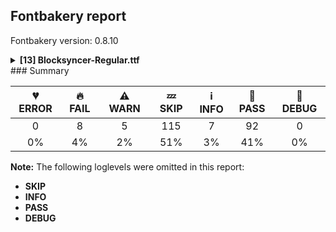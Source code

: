 ## Fontbakery report

Fontbakery version: 0.8.10

<details><summary><b>[13] Blocksyncer-Regular.ttf</b></summary><div><details><summary>🔥 <b>FAIL:</b> Check Google Fonts glyph coverage. (<a href="https://font-bakery.readthedocs.io/en/stable/fontbakery/profiles/googlefonts.html#com.google.fonts/check/glyph_coverage">com.google.fonts/check/glyph_coverage</a>)</summary><div>


* 🔥 **FAIL** Missing required codepoints:

	- 0x0308 (COMBINING DIAERESIS)


	- 0x0300 (COMBINING GRAVE ACCENT)


	- 0x0301 (COMBINING ACUTE ACCENT)


	- 0x030B (COMBINING DOUBLE ACUTE ACCENT)


	- 0x0304 (COMBINING MACRON)


	- 0x02D9 (DOT ABOVE)


	- 0x01CD (LATIN CAPITAL LETTER A WITH CARON)


	- 0x010C (LATIN CAPITAL LETTER C WITH CARON)


	- 0x010E (LATIN CAPITAL LETTER D WITH CARON)


	- 0x0110 (LATIN CAPITAL LETTER D WITH STROKE)


	- 0x011A (LATIN CAPITAL LETTER E WITH CARON)


	- 0x0122 (LATIN CAPITAL LETTER G WITH CEDILLA)


	- 0x0126 (LATIN CAPITAL LETTER H WITH STROKE)


	- 0x0132 (LATIN CAPITAL LIGATURE IJ)


	- 0x0130 (LATIN CAPITAL LETTER I WITH DOT ABOVE)


	- 0x012A (LATIN CAPITAL LETTER I WITH MACRON)


	- 0x012E (LATIN CAPITAL LETTER I WITH OGONEK)


	- 0x0136 (LATIN CAPITAL LETTER K WITH CEDILLA)


	- 0x0139 (LATIN CAPITAL LETTER L WITH ACUTE)


	- 0x013D (LATIN CAPITAL LETTER L WITH CARON)


	- 0x013B (LATIN CAPITAL LETTER L WITH CEDILLA)


	- 0x0141 (LATIN CAPITAL LETTER L WITH STROKE)


	- 0x0147 (LATIN CAPITAL LETTER N WITH CARON)


	- 0x0145 (LATIN CAPITAL LETTER N WITH CEDILLA)


	- 0x014A (LATIN CAPITAL LETTER ENG)


	- 0x0150 (LATIN CAPITAL LETTER O WITH DOUBLE ACUTE)


	- 0x014C (LATIN CAPITAL LETTER O WITH MACRON)


	- 0x00D8 (LATIN CAPITAL LETTER O WITH STROKE)


	- 0x0154 (LATIN CAPITAL LETTER R WITH ACUTE)


	- 0x0158 (LATIN CAPITAL LETTER R WITH CARON)


	- 0x0156 (LATIN CAPITAL LETTER R WITH CEDILLA)


	- 0x015A (LATIN CAPITAL LETTER S WITH ACUTE)


	- 0x0160 (LATIN CAPITAL LETTER S WITH CARON)


	- 0x015E (LATIN CAPITAL LETTER S WITH CEDILLA)


	- 0x0218 (LATIN CAPITAL LETTER S WITH COMMA BELOW)


	- 0x1E9E (LATIN CAPITAL LETTER SHARP S)


	- 0x0164 (LATIN CAPITAL LETTER T WITH CARON)


	- 0x021A (LATIN CAPITAL LETTER T WITH COMMA BELOW)


	- 0x016C (LATIN CAPITAL LETTER U WITH BREVE)


	- 0x0170 (LATIN CAPITAL LETTER U WITH DOUBLE ACUTE)


	- 0x016A (LATIN CAPITAL LETTER U WITH MACRON)


	- 0x0172 (LATIN CAPITAL LETTER U WITH OGONEK)


	- 0x016E (LATIN CAPITAL LETTER U WITH RING ABOVE)


	- 0x1E82 (LATIN CAPITAL LETTER W WITH ACUTE)


	- 0x0174 (LATIN CAPITAL LETTER W WITH CIRCUMFLEX)


	- 0x1E84 (LATIN CAPITAL LETTER W WITH DIAERESIS)


	- 0x1E80 (LATIN CAPITAL LETTER W WITH GRAVE)


	- 0x0176 (LATIN CAPITAL LETTER Y WITH CIRCUMFLEX)


	- 0x0178 (LATIN CAPITAL LETTER Y WITH DIAERESIS)


	- 0x1EF2 (LATIN CAPITAL LETTER Y WITH GRAVE)


	- 0x0179 (LATIN CAPITAL LETTER Z WITH ACUTE)


	- 0x017D (LATIN CAPITAL LETTER Z WITH CARON)


	- 0x017B (LATIN CAPITAL LETTER Z WITH DOT ABOVE)


	- 0x01CE (LATIN SMALL LETTER A WITH CARON)


	- 0x010D (LATIN SMALL LETTER C WITH CARON)


	- 0x010F (LATIN SMALL LETTER D WITH CARON)


	- 0x0111 (LATIN SMALL LETTER D WITH STROKE)


	- 0x011B (LATIN SMALL LETTER E WITH CARON)


	- 0x0123 (LATIN SMALL LETTER G WITH CEDILLA)


	- 0x0127 (LATIN SMALL LETTER H WITH STROKE)


	- 0x0133 (LATIN SMALL LIGATURE IJ)


	- 0x012B (LATIN SMALL LETTER I WITH MACRON)


	- 0x012F (LATIN SMALL LETTER I WITH OGONEK)


	- 0x0237 (LATIN SMALL LETTER DOTLESS J)


	- 0x0137 (LATIN SMALL LETTER K WITH CEDILLA)


	- 0x013A (LATIN SMALL LETTER L WITH ACUTE)


	- 0x013E (LATIN SMALL LETTER L WITH CARON)


	- 0x013C (LATIN SMALL LETTER L WITH CEDILLA)


	- 0x0142 (LATIN SMALL LETTER L WITH STROKE)


	- 0x0148 (LATIN SMALL LETTER N WITH CARON)


	- 0x0146 (LATIN SMALL LETTER N WITH CEDILLA)


	- 0x014B (LATIN SMALL LETTER ENG)


	- 0x0151 (LATIN SMALL LETTER O WITH DOUBLE ACUTE)


	- 0x014D (LATIN SMALL LETTER O WITH MACRON)


	- 0x00F8 (LATIN SMALL LETTER O WITH STROKE)


	- 0x00FE (LATIN SMALL LETTER THORN)


	- 0x0155 (LATIN SMALL LETTER R WITH ACUTE)


	- 0x0159 (LATIN SMALL LETTER R WITH CARON)


	- 0x0157 (LATIN SMALL LETTER R WITH CEDILLA)


	- 0x015B (LATIN SMALL LETTER S WITH ACUTE)


	- 0x0161 (LATIN SMALL LETTER S WITH CARON)


	- 0x015F (LATIN SMALL LETTER S WITH CEDILLA)


	- 0x0219 (LATIN SMALL LETTER S WITH COMMA BELOW)


	- 0x0165 (LATIN SMALL LETTER T WITH CARON)


	- 0x021B (LATIN SMALL LETTER T WITH COMMA BELOW)


	- 0x016D (LATIN SMALL LETTER U WITH BREVE)


	- 0x0171 (LATIN SMALL LETTER U WITH DOUBLE ACUTE)


	- 0x016B (LATIN SMALL LETTER U WITH MACRON)


	- 0x0173 (LATIN SMALL LETTER U WITH OGONEK)


	- 0x016F (LATIN SMALL LETTER U WITH RING ABOVE)


	- 0x1E83 (LATIN SMALL LETTER W WITH ACUTE)


	- 0x0175 (LATIN SMALL LETTER W WITH CIRCUMFLEX)


	- 0x1E85 (LATIN SMALL LETTER W WITH DIAERESIS)


	- 0x1E81 (LATIN SMALL LETTER W WITH GRAVE)


	- 0x0177 (LATIN SMALL LETTER Y WITH CIRCUMFLEX)


	- 0x1EF3 (LATIN SMALL LETTER Y WITH GRAVE)


	- 0x017A (LATIN SMALL LETTER Z WITH ACUTE)


	- 0x017E (LATIN SMALL LETTER Z WITH CARON)


	- 0x017C (LATIN SMALL LETTER Z WITH DOT ABOVE)


	- 0x00AA (FEMININE ORDINAL INDICATOR)


	- 0x00BA (MASCULINE ORDINAL INDICATOR)


	- 0x00A7 (SECTION SIGN)


	- 0x00A9 (COPYRIGHT SIGN)


	- 0x00AE (REGISTERED SIGN)


	- 0x2122 (TRADE MARK SIGN)


	- 0x00A2 (CENT SIGN)


	- 0x20AC (EURO SIGN)


	- 0x00A3 (POUND SIGN)


	- 0x00A5 (YEN SIGN)


	- 0x0307 (COMBINING DOT ABOVE)


	- 0x0302 (COMBINING CIRCUMFLEX ACCENT)


	- 0x030C (COMBINING CARON)


	- 0x0306 (COMBINING BREVE)


	- 0x030A (COMBINING RING ABOVE)


	- 0x0303 (COMBINING TILDE)


	- 0x0312 (COMBINING TURNED COMMA ABOVE)


	- 0x0326 (COMBINING COMMA BELOW)


	- 0x0327 (COMBINING CEDILLA)


	- 0x0328 (COMBINING OGONEK)


	- 0x02DD (DOUBLE ACUTE ACCENT)


	- 0x02C7 (CARON)


	- 0x02D8 (BREVE)


	- 0x00B8 (CEDILLA)
 

	- And 0x02DB (OGONEK)
 [code: missing-codepoints]
</div></details><details><summary>🔥 <b>FAIL:</b> Check copyright namerecords match license file. (<a href="https://font-bakery.readthedocs.io/en/stable/fontbakery/profiles/googlefonts.html#com.google.fonts/check/name/license">com.google.fonts/check/name/license</a>)</summary><div>


* 🔥 **FAIL** Font lacks NameID 13 (LICENSE DESCRIPTION). A proper licensing entry must be set. [code: missing]
</div></details><details><summary>🔥 <b>FAIL:</b> Version format is correct in 'name' table? (<a href="https://font-bakery.readthedocs.io/en/stable/fontbakery/profiles/googlefonts.html#com.google.fonts/check/name/version_format">com.google.fonts/check/name/version_format</a>)</summary><div>


* 🔥 **FAIL** The NameID.VERSION_STRING (nameID=5) value must follow the pattern "Version X.Y" with X.Y greater than or equal to 1.000. Current version string is: "Version 0.100; ttfautohint (v1.8.4.7-5d5b)" [code: bad-version-strings]
</div></details><details><summary>🔥 <b>FAIL:</b> Check font names are correct (<a href="https://font-bakery.readthedocs.io/en/stable/fontbakery/profiles/googlefonts.html#com.google.fonts/check/font_names">com.google.fonts/check/font_names</a>)</summary><div>


* 🔥 **FAIL** Font names are incorrect:

| nameID | current | expected |
| :--- | :--- | :--- |
| Family Name | Blocksyncer | Blocksyncer |
| Subfamily Name | Regular | Regular |
| Full Name | Blocksyncer Regular | Blocksyncer Regular |
| Poscript Name | PrintShoppe-Regular | Blocksyncer-Regular | [code: bad-names]
</div></details><details><summary>🔥 <b>FAIL:</b> Check font follows the Google Fonts vertical metric schema (<a href="https://font-bakery.readthedocs.io/en/stable/fontbakery/profiles/googlefonts.html#com.google.fonts/check/vertical_metrics">com.google.fonts/check/vertical_metrics</a>)</summary><div>


* 🔥 **FAIL** OS/2.sTypoLineGap is "235" it should be 0 [code: bad-OS/2.sTypoLineGap]
</div></details><details><summary>🔥 <b>FAIL:</b> Checking OS/2 Metrics match hhea Metrics. (<a href="https://font-bakery.readthedocs.io/en/stable/fontbakery/profiles/universal.html#com.google.fonts/check/os2_metrics_match_hhea">com.google.fonts/check/os2_metrics_match_hhea</a>)</summary><div>


* 🔥 **FAIL** OS/2 sTypoAscender (740) and hhea ascent (975) must be equal. [code: ascender]
</div></details><details><summary>🔥 <b>FAIL:</b> Space and non-breaking space have the same width? (<a href="https://font-bakery.readthedocs.io/en/stable/fontbakery/profiles/universal.html#com.google.fonts/check/whitespace_widths">com.google.fonts/check/whitespace_widths</a>)</summary><div>


* 🔥 **FAIL** Space and non-breaking space have differing width: The space glyph named space is 120 font units wide, non-breaking space named (uni00A0) is 600 font units wide, and both should be positive and the same. GlyphsApp has "Sidebearing arithmetic" (https://glyphsapp.com/tutorials/spacing) which allows you to set the non-breaking space width to always equal the space width. [code: different-widths]
</div></details><details><summary>🔥 <b>FAIL:</b> Check glyphs do not have duplicate components which have the same x,y coordinates. (<a href="https://font-bakery.readthedocs.io/en/stable/fontbakery/profiles/glyf.html#com.google.fonts/check/glyf_non_transformed_duplicate_components">com.google.fonts/check/glyf_non_transformed_duplicate_components</a>)</summary><div>


* 🔥 **FAIL** The following glyphs have duplicate components which have the same x,y coordinates:
	* {'glyph': 'ellipsis', 'component': 'period', 'x': 0, 'y': 0} and {'glyph': 'ellipsis', 'component': 'period', 'x': 0, 'y': 0} [code: found-duplicates]
</div></details><details><summary>⚠ <b>WARN:</b> Ensure fonts have ScriptLangTags declared on the 'meta' table. (<a href="https://font-bakery.readthedocs.io/en/stable/fontbakery/profiles/googlefonts.html#com.google.fonts/check/meta/script_lang_tags">com.google.fonts/check/meta/script_lang_tags</a>)</summary><div>


* ⚠ **WARN** This font file does not have a 'meta' table. [code: lacks-meta-table]
</div></details><details><summary>⚠ <b>WARN:</b> Check if each glyph has the recommended amount of contours. (<a href="https://font-bakery.readthedocs.io/en/stable/fontbakery/profiles/universal.html#com.google.fonts/check/contour_count">com.google.fonts/check/contour_count</a>)</summary><div>


* ⚠ **WARN** This check inspects the glyph outlines and detects the total number of contours in each of them. The expected values are infered from the typical ammounts of contours observed in a large collection of reference font families. The divergences listed below may simply indicate a significantly different design on some of your glyphs. On the other hand, some of these may flag actual bugs in the font such as glyphs mapped to an incorrect codepoint. Please consider reviewing the design and codepoint assignment of these to make sure they are correct.

The following glyphs do not have the recommended number of contours:

	- Glyph name: quotedbl	Contours detected: 0	Expected: 2

	- Glyph name: numbersign	Contours detected: 0	Expected: 2

	- Glyph name: dollar	Contours detected: 0	Expected: 1, 3 or 5

	- Glyph name: percent	Contours detected: 0	Expected: 5

	- Glyph name: ampersand	Contours detected: 0	Expected: 1, 2 or 3

	- Glyph name: quotesingle	Contours detected: 0	Expected: 1

	- Glyph name: parenleft	Contours detected: 0	Expected: 1

	- Glyph name: parenright	Contours detected: 0	Expected: 1

	- Glyph name: asterisk	Contours detected: 0	Expected: 1 or 4

	- Glyph name: plus	Contours detected: 0	Expected: 1

	- Glyph name: slash	Contours detected: 0	Expected: 1

	- Glyph name: less	Contours detected: 0	Expected: 1

	- Glyph name: equal	Contours detected: 0	Expected: 2

	- Glyph name: question	Contours detected: 0	Expected: 2

	- Glyph name: at	Contours detected: 0	Expected: 2

	- Glyph name: bracketleft	Contours detected: 0	Expected: 1

	- Glyph name: backslash	Contours detected: 0	Expected: 1

	- Glyph name: bracketright	Contours detected: 0	Expected: 1

	- Glyph name: asciicircum	Contours detected: 0	Expected: 1

	- Glyph name: underscore	Contours detected: 0	Expected: 1

	- Glyph name: b	Contours detected: 3	Expected: 2

	- Glyph name: e	Contours detected: 1	Expected: 2

	- Glyph name: g	Contours detected: 1	Expected: 2 or 3

	- Glyph name: i	Contours detected: 1	Expected: 2

	- Glyph name: j	Contours detected: 1	Expected: 2

	- Glyph name: r	Contours detected: 2	Expected: 1

	- Glyph name: braceleft	Contours detected: 0	Expected: 1

	- Glyph name: bar	Contours detected: 0	Expected: 1

	- Glyph name: braceright	Contours detected: 0	Expected: 1

	- Glyph name: asciitilde	Contours detected: 0	Expected: 1

	- Glyph name: exclamdown	Contours detected: 0	Expected: 2

	- Glyph name: brokenbar	Contours detected: 0	Expected: 2

	- Glyph name: guillemotleft	Contours detected: 0	Expected: 2

	- Glyph name: macron	Contours detected: 0	Expected: 1

	- Glyph name: degree	Contours detected: 0	Expected: 2

	- Glyph name: paragraph	Contours detected: 0	Expected: 1, 2 or 3

	- Glyph name: periodcentered	Contours detected: 0	Expected: 1

	- Glyph name: guillemotright	Contours detected: 0	Expected: 2

	- Glyph name: onequarter	Contours detected: 0	Expected: 3 or 4

	- Glyph name: onehalf	Contours detected: 0	Expected: 3

	- Glyph name: threequarters	Contours detected: 0	Expected: 3 or 4

	- Glyph name: questiondown	Contours detected: 0	Expected: 2

	- Glyph name: AE	Contours detected: 0	Expected: 2

	- Glyph name: Ccedilla	Contours detected: 0	Expected: 1 or 2

	- Glyph name: Eth	Contours detected: 0	Expected: 2

	- Glyph name: multiply	Contours detected: 0	Expected: 1

	- Glyph name: Thorn	Contours detected: 0	Expected: 1 or 2

	- Glyph name: germandbls	Contours detected: 0	Expected: 1

	- Glyph name: ae	Contours detected: 0	Expected: 3

	- Glyph name: ccedilla	Contours detected: 0	Expected: 1 or 2

	- Glyph name: egrave	Contours detected: 2	Expected: 3

	- Glyph name: eacute	Contours detected: 2	Expected: 3

	- Glyph name: ecircumflex	Contours detected: 2	Expected: 3

	- Glyph name: edieresis	Contours detected: 3	Expected: 4

	- Glyph name: igrave	Contours detected: 0	Expected: 2

	- Glyph name: iacute	Contours detected: 0	Expected: 2

	- Glyph name: icircumflex	Contours detected: 0	Expected: 2

	- Glyph name: idieresis	Contours detected: 0	Expected: 3

	- Glyph name: eth	Contours detected: 0	Expected: 2

	- Glyph name: divide	Contours detected: 0	Expected: 3

	- Glyph name: Amacron	Contours detected: 0	Expected: 3

	- Glyph name: amacron	Contours detected: 0	Expected: 3

	- Glyph name: Abreve	Contours detected: 0	Expected: 3

	- Glyph name: abreve	Contours detected: 0	Expected: 3

	- Glyph name: Aogonek	Contours detected: 0	Expected: 2 or 3

	- Glyph name: aogonek	Contours detected: 0	Expected: 2

	- Glyph name: Cdotaccent	Contours detected: 0	Expected: 2

	- Glyph name: cdotaccent	Contours detected: 0	Expected: 2

	- Glyph name: Emacron	Contours detected: 0	Expected: 2

	- Glyph name: emacron	Contours detected: 0	Expected: 3

	- Glyph name: Ebreve	Contours detected: 0	Expected: 2

	- Glyph name: ebreve	Contours detected: 0	Expected: 3

	- Glyph name: Edotaccent	Contours detected: 0	Expected: 2

	- Glyph name: edotaccent	Contours detected: 0	Expected: 3

	- Glyph name: Eogonek	Contours detected: 0	Expected: 1 or 2

	- Glyph name: eogonek	Contours detected: 0	Expected: 2

	- Glyph name: Gbreve	Contours detected: 0	Expected: 2

	- Glyph name: gbreve	Contours detected: 0	Expected: 3 or 4

	- Glyph name: Gdotaccent	Contours detected: 0	Expected: 2

	- Glyph name: gdotaccent	Contours detected: 0	Expected: 3 or 4

	- Glyph name: dotlessi	Contours detected: 0	Expected: 1

	- Glyph name: OE	Contours detected: 0	Expected: 2

	- Glyph name: oe	Contours detected: 0	Expected: 3

	- Glyph name: endash	Contours detected: 0	Expected: 1

	- Glyph name: emdash	Contours detected: 0	Expected: 1

	- Glyph name: quoteleft	Contours detected: 0	Expected: 1

	- Glyph name: quoteright	Contours detected: 0	Expected: 1

	- Glyph name: quotesinglbase	Contours detected: 0	Expected: 1

	- Glyph name: quotedblbase	Contours detected: 0	Expected: 2

	- Glyph name: ellipsis	Contours detected: 5	Expected: 3

	- Glyph name: guilsinglleft	Contours detected: 0	Expected: 1

	- Glyph name: guilsinglright	Contours detected: 0	Expected: 1

	- Glyph name: fraction	Contours detected: 0	Expected: 1

	- Glyph name: minus	Contours detected: 0	Expected: 1

	- Glyph name: uni2215	Contours detected: 0	Expected: 1

	- Glyph name: AE	Contours detected: 0	Expected: 2

	- Glyph name: Abreve	Contours detected: 0	Expected: 3

	- Glyph name: Amacron	Contours detected: 0	Expected: 3

	- Glyph name: Aogonek	Contours detected: 0	Expected: 2 or 3

	- Glyph name: Ccedilla	Contours detected: 0	Expected: 1 or 2

	- Glyph name: Cdotaccent	Contours detected: 0	Expected: 2

	- Glyph name: Ebreve	Contours detected: 0	Expected: 2

	- Glyph name: Edotaccent	Contours detected: 0	Expected: 2

	- Glyph name: Emacron	Contours detected: 0	Expected: 2

	- Glyph name: Eogonek	Contours detected: 0	Expected: 1 or 2

	- Glyph name: Eth	Contours detected: 0	Expected: 2

	- Glyph name: Gbreve	Contours detected: 0	Expected: 2

	- Glyph name: Gdotaccent	Contours detected: 0	Expected: 2

	- Glyph name: OE	Contours detected: 0	Expected: 2

	- Glyph name: Thorn	Contours detected: 0	Expected: 1 or 2

	- Glyph name: abreve	Contours detected: 0	Expected: 3

	- Glyph name: ae	Contours detected: 0	Expected: 3

	- Glyph name: amacron	Contours detected: 0	Expected: 3

	- Glyph name: ampersand	Contours detected: 0	Expected: 1, 2 or 3

	- Glyph name: aogonek	Contours detected: 0	Expected: 2

	- Glyph name: asciicircum	Contours detected: 0	Expected: 1

	- Glyph name: asciitilde	Contours detected: 0	Expected: 1

	- Glyph name: asterisk	Contours detected: 0	Expected: 1 or 4

	- Glyph name: at	Contours detected: 0	Expected: 2

	- Glyph name: b	Contours detected: 3	Expected: 2

	- Glyph name: backslash	Contours detected: 0	Expected: 1

	- Glyph name: bar	Contours detected: 0	Expected: 1

	- Glyph name: braceleft	Contours detected: 0	Expected: 1

	- Glyph name: braceright	Contours detected: 0	Expected: 1

	- Glyph name: bracketleft	Contours detected: 0	Expected: 1

	- Glyph name: bracketright	Contours detected: 0	Expected: 1

	- Glyph name: brokenbar	Contours detected: 0	Expected: 2

	- Glyph name: ccedilla	Contours detected: 0	Expected: 1 or 2

	- Glyph name: cdotaccent	Contours detected: 0	Expected: 2

	- Glyph name: degree	Contours detected: 0	Expected: 2

	- Glyph name: divide	Contours detected: 0	Expected: 3

	- Glyph name: dollar	Contours detected: 0	Expected: 1, 3 or 5

	- Glyph name: dotlessi	Contours detected: 0	Expected: 1

	- Glyph name: e	Contours detected: 1	Expected: 2

	- Glyph name: eacute	Contours detected: 2	Expected: 3

	- Glyph name: ebreve	Contours detected: 0	Expected: 3

	- Glyph name: ecircumflex	Contours detected: 2	Expected: 3

	- Glyph name: edieresis	Contours detected: 3	Expected: 4

	- Glyph name: edotaccent	Contours detected: 0	Expected: 3

	- Glyph name: egrave	Contours detected: 2	Expected: 3

	- Glyph name: ellipsis	Contours detected: 5	Expected: 3

	- Glyph name: emacron	Contours detected: 0	Expected: 3

	- Glyph name: emdash	Contours detected: 0	Expected: 1

	- Glyph name: endash	Contours detected: 0	Expected: 1

	- Glyph name: eogonek	Contours detected: 0	Expected: 2

	- Glyph name: equal	Contours detected: 0	Expected: 2

	- Glyph name: eth	Contours detected: 0	Expected: 2

	- Glyph name: exclamdown	Contours detected: 0	Expected: 2

	- Glyph name: fraction	Contours detected: 0	Expected: 1

	- Glyph name: g	Contours detected: 1	Expected: 2 or 3

	- Glyph name: gbreve	Contours detected: 0	Expected: 3 or 4

	- Glyph name: gdotaccent	Contours detected: 0	Expected: 3 or 4

	- Glyph name: germandbls	Contours detected: 0	Expected: 1

	- Glyph name: guillemotleft	Contours detected: 0	Expected: 2

	- Glyph name: guillemotright	Contours detected: 0	Expected: 2

	- Glyph name: guilsinglleft	Contours detected: 0	Expected: 1

	- Glyph name: guilsinglright	Contours detected: 0	Expected: 1

	- Glyph name: i	Contours detected: 1	Expected: 2

	- Glyph name: iacute	Contours detected: 0	Expected: 2

	- Glyph name: icircumflex	Contours detected: 0	Expected: 2

	- Glyph name: idieresis	Contours detected: 0	Expected: 3

	- Glyph name: igrave	Contours detected: 0	Expected: 2

	- Glyph name: j	Contours detected: 1	Expected: 2

	- Glyph name: less	Contours detected: 0	Expected: 1

	- Glyph name: macron	Contours detected: 0	Expected: 1

	- Glyph name: minus	Contours detected: 0	Expected: 1

	- Glyph name: multiply	Contours detected: 0	Expected: 1

	- Glyph name: numbersign	Contours detected: 0	Expected: 2

	- Glyph name: oe	Contours detected: 0	Expected: 3

	- Glyph name: onehalf	Contours detected: 0	Expected: 3

	- Glyph name: onequarter	Contours detected: 0	Expected: 3 or 4

	- Glyph name: paragraph	Contours detected: 0	Expected: 1, 2 or 3

	- Glyph name: parenleft	Contours detected: 0	Expected: 1

	- Glyph name: parenright	Contours detected: 0	Expected: 1

	- Glyph name: percent	Contours detected: 0	Expected: 5

	- Glyph name: periodcentered	Contours detected: 0	Expected: 1

	- Glyph name: plus	Contours detected: 0	Expected: 1

	- Glyph name: question	Contours detected: 0	Expected: 2

	- Glyph name: questiondown	Contours detected: 0	Expected: 2

	- Glyph name: quotedbl	Contours detected: 0	Expected: 2

	- Glyph name: quotedblbase	Contours detected: 0	Expected: 2

	- Glyph name: quoteleft	Contours detected: 0	Expected: 1

	- Glyph name: quoteright	Contours detected: 0	Expected: 1

	- Glyph name: quotesinglbase	Contours detected: 0	Expected: 1

	- Glyph name: quotesingle	Contours detected: 0	Expected: 1

	- Glyph name: r	Contours detected: 2	Expected: 1

	- Glyph name: slash	Contours detected: 0	Expected: 1

	- Glyph name: threequarters	Contours detected: 0	Expected: 3 or 4

	- Glyph name: underscore	Contours detected: 0	Expected: 1 

	- And Glyph name: uni2215	Contours detected: 0	Expected: 1
 [code: contour-count]
</div></details><details><summary>⚠ <b>WARN:</b> Checking Vertical Metric Linegaps. (<a href="https://font-bakery.readthedocs.io/en/stable/fontbakery/profiles/hhea.html#com.google.fonts/check/linegaps">com.google.fonts/check/linegaps</a>)</summary><div>


* ⚠ **WARN** OS/2 sTypoLineGap is not equal to 0. [code: OS/2]
</div></details><details><summary>⚠ <b>WARN:</b> Are there any misaligned on-curve points? (<a href="https://font-bakery.readthedocs.io/en/stable/fontbakery/profiles/<Section: Outline Correctness Checks>.html#com.google.fonts/check/outline_alignment_miss">com.google.fonts/check/outline_alignment_miss</a>)</summary><div>


* ⚠ **WARN** The following glyphs have on-curve points which have potentially incorrect y coordinates:

	* G (U+0047): X=161.0,Y=699.5 (should be at cap-height 700?)

	* G (U+0047): X=313.5,Y=699.5 (should be at cap-height 700?)

	* K (U+004B): X=60.0,Y=-1.0 (should be at baseline 0?)

	* W (U+0057): X=301.0,Y=698.0 (should be at cap-height 700?)

	* W (U+0057): X=379.0,Y=698.0 (should be at cap-height 700?)

	* g (U+0067): X=161.0,Y=699.5 (should be at cap-height 700?)

	* g (U+0067): X=313.5,Y=699.5 (should be at cap-height 700?)

	* k (U+006B): X=60.0,Y=-1.0 (should be at baseline 0?)

	* w (U+0077): X=301.0,Y=698.0 (should be at cap-height 700?)

	* w (U+0077): X=379.0,Y=698.0 (should be at cap-height 700?)

	* z (U+007A): X=214.0,Y=532.0 (should be at x-height 530?)

	* Aacute (U+00C1): X=289.0,Y=742.0 (should be at ascender 740?)

	* Eacute (U+00C9): X=240.0,Y=742.0 (should be at ascender 740?)

	* Iacute (U+00CD): X=169.0,Y=742.0 (should be at ascender 740?)

	* Oacute (U+00D3): X=169.0,Y=742.0 (should be at ascender 740?)

	* Uacute (U+00DA): X=169.0,Y=742.0 (should be at ascender 740?)

	* Yacute (U+00DD): X=169.0,Y=742.0 (should be at ascender 740?)

	* Cacute (U+0106): X=169.0,Y=742.0 (should be at ascender 740?) 

	* And Nacute (U+0143): X=169.0,Y=742.0 (should be at ascender 740?) [code: found-misalignments]
</div></details><details><summary>⚠ <b>WARN:</b> Are any segments inordinately short? (<a href="https://font-bakery.readthedocs.io/en/stable/fontbakery/profiles/<Section: Outline Correctness Checks>.html#com.google.fonts/check/outline_short_segments">com.google.fonts/check/outline_short_segments</a>)</summary><div>


* ⚠ **WARN** The following glyphs have segments which seem very short:

	* three (U+0033) contains a short segment B<<381.0,359.0>-<381.0,355.0>-<384.0,353.0>>

	* three (U+0033) contains a short segment B<<384.0,353.0>-<387.0,351.0>-<397.0,344.0>>

	* six (U+0036) contains a short segment B<<190.0,423.0>-<190.0,417.0>-<197.0,417.0>>

	* eight (U+0038) contains a short segment B<<75.0,376.0>-<80.0,382.0>-<80.0,386.0>>

	* eight (U+0038) contains a short segment B<<80.0,386.0>-<80.0,391.0>-<77.5,393.5>>

	* eight (U+0038) contains a short segment B<<401.5,394.5>-<400.0,391.0>-<400.0,386.0>>

	* eight (U+0038) contains a short segment B<<400.0,386.0>-<400.0,382.0>-<404.0,377.0>>

	* nine (U+0039) contains a short segment B<<280.0,277.0>-<280.0,283.0>-<273.0,283.0>>

	* K (U+004B) contains a short segment B<<200.0,460.0>-<200.0,450.0>-<210.0,450.0>>

	* K (U+004B) contains a short segment B<<375.0,418.5>-<371.0,408.0>-<371.0,400.0>>

	* K (U+004B) contains a short segment B<<225.0,280.0>-<221.0,293.0>-<217.5,296.5>>

	* K (U+004B) contains a short segment B<<217.5,296.5>-<214.0,300.0>-<210.0,300.0>>

	* K (U+004B) contains a short segment B<<210.0,300.0>-<200.0,300.0>-<200.0,290.0>>

	* M (U+004D) contains a short segment B<<430.0,350.0>-<424.0,350.0>-<419.5,340.5>>

	* M (U+004D) contains a short segment B<<347.0,156.5>-<341.0,150.0>-<330.0,150.0>>

	* M (U+004D) contains a short segment B<<310.0,150.0>-<299.0,150.0>-<293.0,156.5>>

	* M (U+004D) contains a short segment B<<219.5,341.0>-<216.0,350.0>-<209.0,350.0>>

	* N (U+004E) contains a short segment B<<203.0,390.0>-<198.0,390.0>-<194.0,386.0>>

	* N (U+004E) contains a short segment B<<194.0,386.0>-<190.0,382.0>-<190.0,370.0>>

	* R (U+0052) contains a short segment B<<394.0,347.0>-<391.0,344.0>-<391.0,340.0>>

	* R (U+0052) contains a short segment B<<391.0,340.0>-<391.0,336.0>-<394.5,332.5>>

	* R (U+0052) contains a short segment B<<462.5,53.5>-<465.0,45.0>-<467.5,40.0>>

	* R (U+0052) contains a short segment B<<467.5,40.0>-<470.0,35.0>-<470.0,26.0>>

	* W (U+0057) contains a short segment B<<12.0,651.0>-<10.0,663.0>-<10.0,670.0>>

	* W (U+0057) contains a short segment B<<286.5,685.5>-<291.0,694.0>-<301.0,698.0>>

	* W (U+0057) contains a short segment B<<301.0,698.0>-<309.0,700.0>-<315.0,700.0>>

	* W (U+0057) contains a short segment B<<365.0,700.0>-<371.0,700.0>-<379.0,698.0>>

	* W (U+0057) contains a short segment B<<379.0,698.0>-<390.0,694.0>-<394.0,685.5>>

	* W (U+0057) contains a short segment B<<670.0,670.0>-<670.0,663.0>-<668.0,651.0>>

	* W (U+0057) contains a short segment B<<350.0,240.0>-<347.0,258.0>-<340.0,258.0>>

	* W (U+0057) contains a short segment B<<340.0,258.0>-<333.0,258.0>-<330.0,240.0>>

	* X (U+0058) contains a short segment B<<248.0,555.0>-<251.0,550.0>-<256.0,550.0>>

	* Z (U+005A) contains a short segment B<<216.0,175.0>-<216.0,168.0>-<221.0,163.0>>

	* Z (U+005A) contains a short segment B<<221.0,163.0>-<226.0,158.0>-<234.0,158.0>>

	* k (U+006B) contains a short segment B<<200.0,460.0>-<200.0,450.0>-<210.0,450.0>>

	* k (U+006B) contains a short segment B<<375.0,418.5>-<371.0,408.0>-<371.0,400.0>>

	* k (U+006B) contains a short segment B<<225.0,280.0>-<221.0,293.0>-<217.5,296.5>>

	* k (U+006B) contains a short segment B<<217.5,296.5>-<214.0,300.0>-<210.0,300.0>>

	* k (U+006B) contains a short segment B<<210.0,300.0>-<200.0,300.0>-<200.0,290.0>>

	* m (U+006D) contains a short segment B<<430.0,350.0>-<424.0,350.0>-<419.5,340.5>>

	* m (U+006D) contains a short segment B<<347.0,156.5>-<341.0,150.0>-<330.0,150.0>>

	* m (U+006D) contains a short segment B<<310.0,150.0>-<299.0,150.0>-<293.0,156.5>>

	* m (U+006D) contains a short segment B<<219.5,341.0>-<216.0,350.0>-<209.0,350.0>>

	* n (U+006E) contains a short segment B<<203.0,390.0>-<198.0,390.0>-<194.0,386.0>>

	* n (U+006E) contains a short segment B<<194.0,386.0>-<190.0,382.0>-<190.0,370.0>>

	* r (U+0072) contains a short segment B<<394.0,347.0>-<391.0,344.0>-<391.0,340.0>>

	* r (U+0072) contains a short segment B<<391.0,340.0>-<391.0,336.0>-<394.5,332.5>>

	* r (U+0072) contains a short segment B<<462.5,53.5>-<465.0,45.0>-<467.5,40.0>>

	* r (U+0072) contains a short segment B<<467.5,40.0>-<470.0,35.0>-<470.0,26.0>>

	* w (U+0077) contains a short segment B<<12.0,651.0>-<10.0,663.0>-<10.0,670.0>>

	* w (U+0077) contains a short segment B<<286.5,685.5>-<291.0,694.0>-<301.0,698.0>>

	* w (U+0077) contains a short segment B<<301.0,698.0>-<309.0,700.0>-<315.0,700.0>>

	* w (U+0077) contains a short segment B<<365.0,700.0>-<371.0,700.0>-<379.0,698.0>>

	* w (U+0077) contains a short segment B<<379.0,698.0>-<390.0,694.0>-<394.0,685.5>>

	* w (U+0077) contains a short segment B<<670.0,670.0>-<670.0,663.0>-<668.0,651.0>>

	* w (U+0077) contains a short segment B<<350.0,240.0>-<347.0,258.0>-<340.0,258.0>>

	* w (U+0077) contains a short segment B<<340.0,258.0>-<333.0,258.0>-<330.0,240.0>>

	* x (U+0078) contains a short segment B<<248.0,555.0>-<251.0,550.0>-<256.0,550.0>>

	* z (U+007A) contains a short segment B<<216.0,175.0>-<216.0,168.0>-<221.0,163.0>>

	* z (U+007A) contains a short segment B<<221.0,163.0>-<226.0,158.0>-<234.0,158.0>>

	* Ntilde (U+00D1) contains a short segment B<<203.0,390.0>-<198.0,390.0>-<194.0,386.0>>

	* Ntilde (U+00D1) contains a short segment B<<194.0,386.0>-<190.0,382.0>-<190.0,370.0>>

	* ntilde (U+00F1) contains a short segment B<<203.0,390.0>-<198.0,390.0>-<194.0,386.0>>

	* ntilde (U+00F1) contains a short segment B<<194.0,386.0>-<190.0,382.0>-<190.0,370.0>>

	* Nacute (U+0143) contains a short segment B<<203.0,390.0>-<198.0,390.0>-<194.0,386.0>>

	* Nacute (U+0143) contains a short segment B<<194.0,386.0>-<190.0,382.0>-<190.0,370.0>>

	* nacute (U+0144) contains a short segment B<<203.0,390.0>-<198.0,390.0>-<194.0,386.0>> 

	* And nacute (U+0144) contains a short segment B<<194.0,386.0>-<190.0,382.0>-<190.0,370.0>> [code: found-short-segments]
</div></details><br></div></details>
### Summary

| 💔 ERROR | 🔥 FAIL | ⚠ WARN | 💤 SKIP | ℹ INFO | 🍞 PASS | 🔎 DEBUG |
|:-----:|:----:|:----:|:----:|:----:|:----:|:----:|
| 0 | 8 | 5 | 115 | 7 | 92 | 0 |
| 0% | 4% | 2% | 51% | 3% | 41% | 0% |

**Note:** The following loglevels were omitted in this report:
* **SKIP**
* **INFO**
* **PASS**
* **DEBUG**
